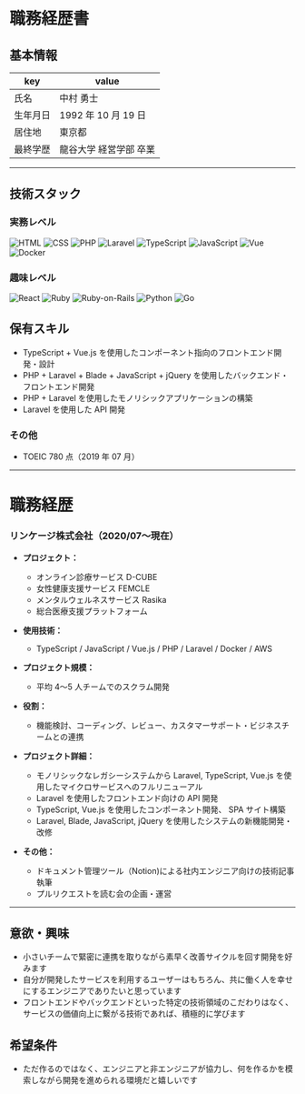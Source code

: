 # 職務経歴書

## 基本情報

|key|value|
|---|---|
|氏名|中村 勇士|
|生年月日|1992 年 10 月 19 日|
|居住地|東京都|
|最終学歴|龍谷大学 経営学部 卒業|

---

## 技術スタック

### 実務レベル
<p>

  <img alt="HTML" src="https://img.shields.io/badge/-HTML5-333.svg?logo=html5&style=flat">
  <img alt="CSS" src="https://img.shields.io/badge/-CSS3-1572B6.svg?logo=css3&style=flat">  
  <img alt="PHP" src="https://img.shields.io/badge/PHP-ccc.svg?logo=php&style=flat">
  <img alt="Laravel" src="https://img.shields.io/badge/-Laravel-E74430.svg?logo=laravel&style=plastic">
  <img alt="TypeScript" src="https://img.shields.io/badge/-TypeScript-007ACC?style=flat-square&logo=typescript&logoColor=white" />
  <img alt="JavaScript" src="https://img.shields.io/badge/-JavaScript-F7DF1E?style=flat-square&logo=JavaScript&logoColor=white" />
  <img alt="Vue" src="https://img.shields.io/badge/-Vue.js-4FC08D?style=flat-square&logo=Vue.js&logoColor=white" />
  <img alt="Docker" src="https://img.shields.io/badge/-Docker-46a2f1?style=flat-square&logo=docker&logoColor=white" />

</p>

### 趣味レベル
<p>
  <img alt="React" src="https://img.shields.io/badge/-React-45b8d8?style=flat-square&logo=react&logoColor=white" />
  <img alt="Ruby" src="https://img.shields.io/badge/-Ruby-CC342D?style=flat-square&logo=Ruby&logoColor=white" />
  <img alt="Ruby-on-Rails" src="https://img.shields.io/badge/-Rails-CC0000?style=flat-square&logo=Ruby-on-Rails&logoColor=white" />
  <img alt="Python" src="https://img.shields.io/badge/-Python-3776AB?style=flat-square&logo=Python&logoColor=white" />
    <img alt="Go" src="https://img.shields.io/badge/-Go-76E1FE.svg?logo=go&style=plastic">
  
<!--   <img alt="GraphQL" src="https://img.shields.io/badge/-GraphQL-E10098?style=flat-square&logo=graphql&logoColor=white" /> -->
<!--   <img alt="Apollo" src="https://img.shields.io/badge/-Apollo%20GraphQL-311C87?style=flat-square&logo=apollo-graphql&logoColor=white" /> -->
</p>

## 保有スキル
- TypeScript + Vue.js を使用したコンポーネント指向のフロントエンド開発・設計
- PHP + Laravel + Blade + JavaScript + jQuery を使用したバックエンド・フロントエンド開発
- PHP + Laravel を使用したモノリシックアプリケーションの構築
- Laravel を使用した API 開発

### その他
- TOEIC 780 点（2019 年 07 月）

---

# 職務経歴

### リンケージ株式会社（2020/07〜現在）

- **プロジェクト：**
  - オンライン診療サービス D-CUBE
  - 女性健康支援サービス FEMCLE
  - メンタルウェルネスサービス Rasika
  - 総合医療支援プラットフォーム

- **使用技術：**
  - TypeScript / JavaScript / Vue.js / PHP / Laravel / Docker / AWS

- **プロジェクト規模：**
    - 平均 4〜5 人チームでのスクラム開発
- **役割：**
    - 機能検討、コーディング、レビュー、カスタマーサポート・ビジネスチームとの連携
- **プロジェクト詳細：**
    - モノリシックなレガシーシステムから Laravel, TypeScript, Vue.js を使用したマイクロサービスへのフルリニューアル 
    - Laravel を使用したフロントエンド向けの API 開発
    - TypeScript, Vue.js を使用したコンポーネント開発、 SPA サイト構築
    - Laravel, Blade, JavaScript, jQuery を使用したシステムの新機能開発・改修

- **その他：**
    - ドキュメント管理ツール（Notion)による社内エンジニア向けの技術記事執筆
    - プルリクエストを読む会の企画・運営

<!-- ---  -->
<!-- ### 個人開発活動
#### リポジトリ

#### StoryBook による React + TypeScript 共通コンポーネント管理
- リポジトリURL
https://github.com/twinstwins/study/tree/master/javascript/react/storybook

- デプロイURL
https://www.chromatic.com/library?appId=6252bd13824590003a9de81e&branch=master


#### React + TypeScript + Nginx + Golang + MySQL を使用した TODOアプリケーション
- リポジトリURL
https://github.com/twinstwins/study/tree/master/project/golang_react_todo_app


#### 汎用学習用リポジトリ
- リポジトリURL
https://github.com/twinstwins/study
 -->

---

## 意欲・興味
- 小さいチームで緊密に連携を取りながら素早く改善サイクルを回す開発を好みます
- 自分が開発したサービスを利用するユーザーはもちろん、共に働く人を幸せにするエンジニアでありたいと思っています
- フロントエンドやバックエンドといった特定の技術領域のこだわりはなく、サービスの価値向上に繋がる技術であれば、積極的に学びます

## 希望条件
- ただ作るのではなく、エンジニアと非エンジニアが協力し、何を作るかを模索しながら開発を進められる環境だと嬉しいです
